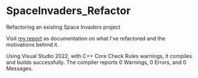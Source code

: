# SpaceInvaders_Refactor
 Refactoring an existing Space Invaders project

Visit [my report](https://docs.google.com/presentation/d/1B57MS-n-5ULTBAXZg9rvhVzbp5u3qYiJQmF231zRk-c/edit?usp=sharing) as documentation on what I've refactored and the motivations behind it.

Using Visual Studio 2022, with C++ Core Check Rules warnings, it compiles and builds successfully. The compiler reports 0 Warnings, 0 Errors, and 0 Messages.
